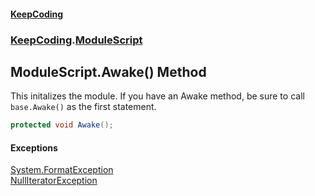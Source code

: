 #### [KeepCoding](index.md 'index')
### [KeepCoding](KeepCoding.md 'KeepCoding').[ModuleScript](KeepCoding_ModuleScript.md 'KeepCoding.ModuleScript')
## ModuleScript.Awake() Method
This initalizes the module. If you have an Awake method, be sure to call `base.Awake()` as the first statement.  
```csharp
protected void Awake();
```
#### Exceptions
[System.FormatException](https://docs.microsoft.com/en-us/dotnet/api/System.FormatException 'System.FormatException')  
[NullIteratorException](KeepCoding_NullIteratorException.md 'KeepCoding.NullIteratorException')  

